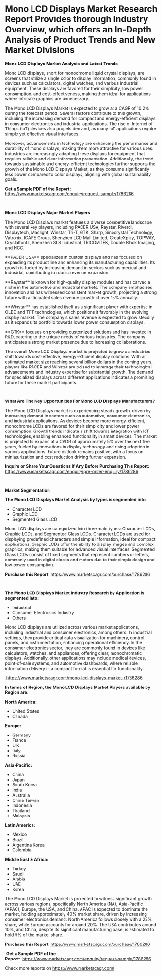<p><h1>Mono LCD Displays Market Research Report Provides thorough Industry Overview, which offers an In-Depth Analysis of Product Trends and New Market Divisions</h1></p><p><strong>Mono LCD Displays Market Analysis and Latest Trends</strong></p>
<p><p>Mono LCD displays, short for monochrome liquid crystal displays, are screens that utilize a single color to display information, commonly found in devices such as calculators, digital watches, and various industrial equipment. These displays are favored for their simplicity, low power consumption, and cost-effectiveness, making them ideal for applications where intricate graphics are unnecessary.</p><p>The Mono LCD Displays Market is expected to grow at a CAGR of 10.2% during the forecast period. Several factors contribute to this growth, including the increasing demand for compact and energy-efficient displays in consumer electronics and industrial applications. The rise of Internet of Things (IoT) devices also propels demand, as many IoT applications require simple yet effective visual interfaces.</p><p>Moreover, advancements in technology are enhancing the performance and durability of mono displays, making them more attractive for various uses. Industries are increasingly adopting these displays for equipment that requires reliable and clear information presentation. Additionally, the trend towards sustainable and energy-efficient technologies further supports the growth of the Mono LCD Displays Market, as they consume significantly less power compared to color displays, aligning with global sustainability goals.</p></p>
<p><strong>Get a Sample PDF of the Report:&nbsp;</strong> <a href="https://www.marketscagr.com/enquiry/request-sample/1786286?utm_campaign=3228&utm_medium=2&utm_source=Github&utm_content=ia&utm_term=25032025&utm_id=mono-lcd-displays">https://www.marketscagr.com/enquiry/request-sample/1786286</a></p>
<p>&nbsp;</p>
<p><strong>Mono LCD Displays Major Market Players</strong></p>
<p><p>The Mono LCD Displays market features a diverse competitive landscape with several key players, including PACER USA, Raystar, Riverdi, Displaytech, Maclight, Winstar, Tri-T, GTK, Sharp, Sinocrystal Technology, Vatronix, ICAPE Group, Shenzhen LCD Mall Limited, CreateXplay, TOPWAY, Crystalfontz, Shenzhen SLS Industrial, TRICOMTEK, Double Black Imaging, and NCC.</p><p>**PACER USA** specializes in custom displays and has focused on expanding its product line and enhancing its manufacturing capabilities. Its growth is fueled by increasing demand in sectors such as medical and industrial, contributing to robust revenue expansion.</p><p>**Raystar** is known for high-quality display modules and has carved a niche in the automotive and industrial markets. The company emphasizes innovation and has witnessed consistent market growth, projecting a strong future with anticipated sales revenue growth of over 15% annually.</p><p>**Winstar** has established itself as a significant player with expertise in OLED and TFT technologies, which positions it favorably in the evolving display market. The company's sales revenue is expected to grow steadily as it expands its portfolio towards lower power consumption displays.</p><p>**GTK** focuses on providing customized solutions and has invested in R&D, catering to the unique needs of various industries. The company anticipates a strong market presence due to increasing collaborations.</p><p>The overall Mono LCD Displays market is projected to grow as industries shift towards cost-effective, energy-efficient display solutions. With an estimated market size reaching several billion dollars in the coming years, players like PACER and Winstar are poised to leverage their technological advancements and industry expertise for substantial growth. The demand for specialized displays across different applications indicates a promising future for these market participants.</p></p>
<p>&nbsp;</p>
<p><strong>What Are The Key Opportunities For Mono LCD Displays Manufacturers?</strong></p>
<p><p>The Mono LCD Displays market is experiencing steady growth, driven by increasing demand in sectors such as automotive, consumer electronics, and industrial applications. As devices become more energy-efficient, monochrome LCDs are favored for their simplicity and lower power consumption. Growth trends indicate a shift towards integration with IoT technologies, enabling enhanced functionality in smart devices. The market is projected to expand at a CAGR of approximately 5% over the next five years, fueled by innovations in display technology and rising adoption in various applications. Future outlook remains positive, with a focus on miniaturization and cost reduction driving further expansion.</p></p>
<p><strong>Inquire or Share Your Questions If Any Before Purchasing This Report:</strong> <a href="https://www.marketscagr.com/enquiry/pre-order-enquiry/1786286?utm_campaign=3228&utm_medium=2&utm_source=Github&utm_content=ia&utm_term=25032025&utm_id=mono-lcd-displays">https://www.marketscagr.com/enquiry/pre-order-enquiry/1786286</a></p>
<p>&nbsp;</p>
<p><strong>Market Segmentation</strong></p>
<p><strong>The Mono LCD Displays Market Analysis by types is segmented into:</strong></p>
<p><ul><li>Character LCD</li><li>Graphic LCD</li><li>Segmented Glass LCD</li></ul></p>
<p><p>Mono LCD displays are categorized into three main types: Character LCDs, Graphic LCDs, and Segmented Glass LCDs. Character LCDs are used for displaying predefined characters and simple information, ideal for compact applications. Graphic LCDs offer the ability to display images and complex graphics, making them suitable for advanced visual interfaces. Segmented Glass LCDs consist of fixed segments that represent numbers or letters, commonly used in digital clocks and meters due to their simple design and low power consumption.</p></p>
<p><strong>Purchase this Report:&nbsp;</strong><a href="https://www.marketscagr.com/purchase/1786286?utm_campaign=3228&utm_medium=2&utm_source=Github&utm_content=ia&utm_term=25032025&utm_id=mono-lcd-displays">https://www.marketscagr.com/purchase/1786286</a></p>
<p>&nbsp;</p>
<p><strong>The Mono LCD Displays Market Industry Research by Application is segmented into:</strong></p>
<p><ul><li>Industrial</li><li>Consumer Electronics Industry</li><li>Others</li></ul></p>
<p><p>Mono LCD displays are utilized across various market applications, including industrial and consumer electronics, among others. In industrial settings, they provide critical data visualization for machinery, control panels, and instrumentation, enhancing operational efficiency. In the consumer electronics sector, they are commonly found in devices like calculators, watches, and appliances, offering clear, monochromatic displays. Additionally, other applications may include medical devices, point-of-sale systems, and automotive dashboards, where reliable information delivery in a compact format is essential for functionality.</p></p>
<p><a href="https://www.marketscagr.com/mono-lcd-displays-market-r1786286?utm_campaign=3228&utm_medium=2&utm_source=Github&utm_content=ia&utm_term=25032025&utm_id=mono-lcd-displays">&nbsp;https://www.marketscagr.com/mono-lcd-displays-market-r1786286</a></p>
<p><strong>In terms of Region, the Mono LCD Displays Market Players available by Region are:</strong></p>
<p>
    <p> <strong> North America: </strong>
        <ul>
            <li>United States</li>
            <li>Canada</li>
        </ul>
        </p> 
    <p> <strong> Europe: </strong>
        <ul>
            <li>Germany</li>
            <li>France</li>
            <li>U.K.</li>
            <li>Italy</li>
            <li>Russia</li>
        </ul>
        </p> 
    <p> <strong> Asia-Pacific: </strong>
        <ul>
            <li>China</li>
            <li>Japan</li>
            <li>South Korea</li>
            <li>India</li>
            <li>Australia</li>
            <li>China Taiwan</li>
            <li>Indonesia</li>
            <li>Thailand</li>
            <li>Malaysia</li>
        </ul>
        </p> 
    <p> <strong> Latin America: </strong>
        <ul>
            <li>Mexico</li>
            <li>Brazil</li>
            <li>Argentina Korea</li>
            <li>Colombia</li>
        </ul>
        </p> 
    <p> <strong> Middle East & Africa: </strong>
        <ul>
            <li>Turkey</li>
            <li>Saudi</li>
            <li>Arabia</li>
            <li>UAE</li>
            <li>Korea</li>
        </ul>
    </p>
    </p>
<p><p>The Mono LCD Displays Market is projected to witness significant growth across various regions, specifically North America (NA), Asia-Pacific (APAC), Europe, the USA, and China. APAC is expected to dominate the market, holding approximately 40% market share, driven by increasing consumer electronics demand. North America follows closely with a 25% share, while Europe accounts for around 20%. The USA contributes around 10%, and China, despite its significant manufacturing base, is estimated to hold 5% of the market share.</p></p>
<p><strong>Purchase this Report: </strong><a href="https://www.marketscagr.com/purchase/1786286?utm_campaign=3228&utm_medium=2&utm_source=Github&utm_content=ia&utm_term=25032025&utm_id=mono-lcd-displays">https://www.marketscagr.com/purchase/1786286</a></p>
<p>&nbsp;<strong>Get a Sample PDF of the Report:&nbsp;&nbsp;</strong><a href="https://www.marketscagr.com/enquiry/request-sample/1786286?utm_campaign=3228&utm_medium=2&utm_source=Github&utm_content=ia&utm_term=25032025&utm_id=mono-lcd-displays">https://www.marketscagr.com/enquiry/request-sample/1786286</a></p>
<p><strong></strong></p>
<p>Check more reports on <a href="https://www.marketscagr.com/?utm_campaign=3228&utm_medium=2&utm_source=Github&utm_content=ia&utm_term=25032025&utm_id=mono-lcd-displays">https://www.marketscagr.com/</a></p>
